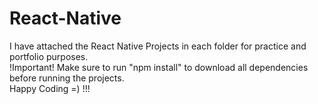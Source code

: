 # React-Native
I have attached the React Native Projects in each folder for practice and portfolio purposes.
<br>!Important! Make sure to run "npm install" to download all dependencies before running the projects.
<br>Happy Coding =) !!!
